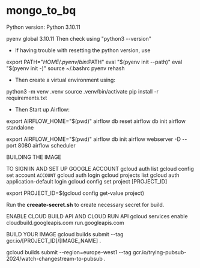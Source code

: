 # mongo_to_bq


Python version: Python 3.10.11

pyenv global 3.10.11
Then check using "python3 --version"


* If having trouble with resetting the python version, use

export PATH="$HOME/.pyenv/bin:$PATH"
eval "$(pyenv init --path)"
eval "$(pyenv init -)"
source ~/.bashrc 
pyenv rehash


* Then create a virtual environment using:

python3 -m venv .venv
source .venv/bin/activate
pip install -r requirements.txt


* Then Start up Airflow:

export AIRFLOW_HOME="$(pwd)"
airflow db reset
airflow db init
airflow standalone


export AIRFLOW_HOME="$(pwd)"
airflow db init
airflow webserver -D --port 8080
airflow scheduler


BUILDING THE IMAGE

TO SIGN IN AND SET UP GOOGLE ACCOUNT
gcloud auth list
gcloud config set account `ACCOUNT`
gcloud auth login
gcloud projects list
gcloud auth application-default login
gcloud config set project [PROJECT_ID]


export PROJECT_ID=$(gcloud config get-value project)

Run the **creeate-secret.sh** to create necessary secret for build.


ENABLE CLOUD BUILD API AND CLOUD RUN API
gcloud services enable cloudbuild.googleapis.com run.googleapis.com


BUILD YOUR IMAGE
gcloud builds submit --tag gcr.io/[PROJECT_ID]/[IMAGE_NAME] .
   
gcloud builds submit --region=europe-west1 --tag gcr.io/trying-pubsub-2024/watch-changestream-to-pubsub .






